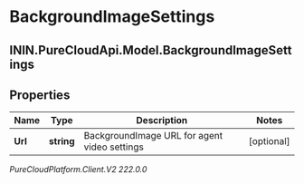 # BackgroundImageSettings

## ININ.PureCloudApi.Model.BackgroundImageSettings

## Properties

|Name | Type | Description | Notes|
|------------ | ------------- | ------------- | -------------|
| **Url** | **string** | BackgroundImage URL for agent video settings | [optional] |



_PureCloudPlatform.Client.V2 222.0.0_
